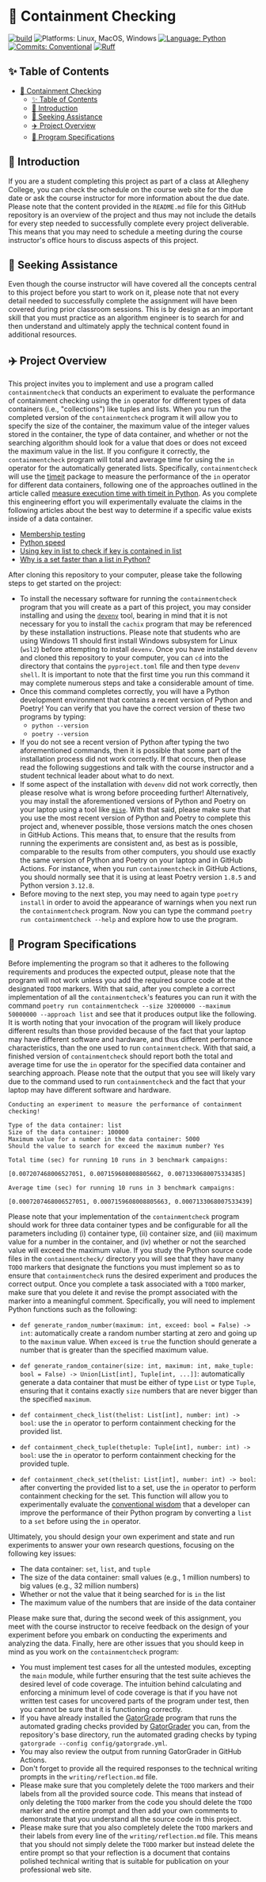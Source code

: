 # :microscope: Containment Checking

[![build](../../actions/workflows/build.yml/badge.svg)](../../actions/)
![Platforms: Linux, MacOS, Windows](https://img.shields.io/badge/Platform-Linux%20%7C%20MacOS%20%7C%20Windows-blue.svg)
[![Language: Python](https://img.shields.io/badge/Language-Python-blue.svg)](https://www.python.org/)
[![Commits: Conventional](https://img.shields.io/badge/Commits-Conventional-blue.svg)](https://www.conventionalcommits.org/en/v1.0.0/)
[![Ruff](https://img.shields.io/endpoint?url=https://raw.githubusercontent.com/astral-sh/ruff/main/assets/badge/v2.json)](https://github.com/astral-sh/ruff)

## :sparkles: Table of Contents

<!---toc start-->

* [:microscope: Containment Checking](#-containment-checking)
  * [:sparkles: Table of Contents](#-table-of-contents)
  * [:checkered_flag: Introduction](#-introduction)
  * [:handshake: Seeking Assistance](#-seeking-assistance)
  * [:airplane: Project Overview](#-project-overview)
  * [:tada: Program Specifications](#-program-specifications)

<!---toc end-->

## :checkered_flag: Introduction

If you are a student completing this project as part of a class at Allegheny
College, you can check the schedule on the course web site for the due date or
ask the course instructor for more information about the due date. Please note
that the content provided in the `README.md` file for this GitHub repository is
an overview of the project and thus may not include the details for every step
needed to successfully complete every project deliverable. This means that you
may need to schedule a meeting during the course instructor's office hours to
discuss aspects of this project.

## :handshake: Seeking Assistance

Even though the course instructor will have covered all the concepts central
to this project before you start to work on it, please note that not every
detail needed to successfully complete the assignment will have been covered
during prior classroom sessions. This is by design as an important skill that
you must practice as an algorithm engineer is to search for and then understand
and ultimately apply the technical content found in additional resources.

## :airplane: Project Overview

This project invites you to implement and use a program called
`containmentcheck` that conducts an experiment to evaluate the performance of
containment checking using the `in` operator for different types of data
containers (i.e., "collections") like tuples and lists. When you run the
completed version of the `containmentcheck` program it will allow you to
specify the size of the container, the maximum value of the integer values
stored in the container, the type of data container, and whether or not the
searching algorithm should look for a value that does or does not exceed the
maximum value in the list. If you configure it correctly, the
`containmentcheck` program will total and average time for using the `in`
operator for the automatically generated lists. Specifically,
`containmentcheck` will use the
[timeit](https://docs.python.org/3/library/timeit.html) package to measure the
performance of the `in` operator for different data containers, following one
of the approaches outlined in the article called [measure execution time with
timeit in Python](https://note.nkmk.me/en/python-timeit-measure/). As you
complete this engineering effort you will experimentally evaluate the claims in
the following articles about the best way to determine if a specific value
exists inside of a data container.

- [Membership testing](https://switowski.com/blog/membership-testing)
- [Python speed](https://wiki.python.org/moin/PythonSpeed)
- [Using key in list to check if key is contained in list](https://docs.quantifiedcode.com/python-anti-patterns/performance/using_key_in_list_to_check_if_key_is_contained_in_a_list.html)
- [Why is a set faster than a list in Python?](https://www.quora.com/Why-is-a-set-faster-than-a-list-in-Python)

After cloning this repository to your computer, please take the following steps
to get started on the project:

- To install the necessary software for running the `containmentcheck` program
that you will create as a part of this project, you may consider installing and
using the [`devenv`](https://devenv.sh/getting-started/) tool, bearing in mind
that it is not necessary for you to install the `cachix` program that may be
referenced by these installation instructions. Please note that students who
are using Windows 11 should first install Windows subsystem for Linux (`wsl2`)
before attempting to install `devenv`. Once you have installed `devenv` and
cloned this repository to your computer, you can `cd` into the directory that
contains the `pyproject.toml` file and then type `devenv shell`. It is
important to note that the first time you run this command it may complete
numerous steps and take a considerable amount of time.
- Once this command completes correctly, you will have a Python development
environment that contains a recent version of Python and Poetry! You can verify
that you have the correct version of these two programs by typing:
  - `python --version`
  - `poetry --version`
- If you do not see a recent version of Python after typing the two
aforementioned commands, then it is possible that some part of the installation
process did not work correctly. If that occurs, then please read the following
suggestions and talk with the course instructor and a student technical leader
about what to do next.
- If some aspect of the installation with `devenv` did not work correctly, then
please resolve what is wrong before proceeding further! Alternatively, you may
install the aforementioned versions of Python and Poetry on your laptop using a
tool like [`mise`](https://mise.jdx.dev/). With that said, please make sure
that you use the most recent version of Python and Poetry to complete this
project and, whenever possible, those versions match the ones chosen in GitHub
Actions. This means that, to ensure that the results from running the
experiments are consistent and, as best as is possible, comparable to the
results from other computers, you should use exactly the same version of Python
and Poetry on your laptop and in GitHub Actions. For instance, when you run
`containmentcheck` in GitHub Actions, you should normally see that it is using
at least Poetry version `1.8.5` and Python version `3.12.8`.
- Before moving to the next step, you may need to again type `poetry install`
in order to avoid the appearance of warnings when you next run the
`containmentcheck` program. Now you can type the command `poetry run
containmentcheck --help` and explore how to use the program.

## :tada: Program Specifications

Before implementing the program so that it adheres to the following requirements
and produces the expected output, please note that the program will not work
unless you add the required source code at the designated `TODO` markers. With
that said, after you complete a correct implementation of all the
`containmentcheck`'s features you can run it with the command `poetry run
containmentcheck --size 32000000 --maximum 50000000 --approach list` and see
that it produces output like the following. It is worth noting that your
invocation of the program will likely produce different results than those
provided because of the fact that your laptop may have different software and
hardware, and thus different performance characteristics, than the one used to
run `containmentcheck`. With that said, a finished version of `containmentcheck`
should report both the total and average time for use the `in` operator for the
specified data container and searching approach. Please note that the output
that you see will likely vary due to the command used to run `containmentcheck`
and the fact that your laptop may have different software and hardware.

```text
Conducting an experiment to measure the performance of containment checking!

Type of the data container: list
Size of the data container: 100000
Maximum value for a number in the data container: 5000
Should the value to search for exceed the maximum number? Yes

Total time (sec) for running 10 runs in 3 benchmark campaigns:

[0.007207468006527051, 0.007159608008805662, 0.0071330680075334385]

Average time (sec) for running 10 runs in 3 benchmark campaigns:

[0.0007207468006527051, 0.0007159608008805663, 0.0007133068007533439]
```

Please note that your implementation of the `containmentcheck` program should
work for three data container types and be configurable for all the parameters
including (i) container type, (ii) container size, and (iii) maximum value for a
number in the container, and (iv) whether or not the searched value will exceed
the maximum value. If you study the Python source code files in the
`containmentcheck/` directory you will see that they have many `TODO` markers
that designate the functions you must implement so as to ensure that
`containmentcheck` runs the desired experiment and produces the correct output.
Once you complete a task associated with a `TODO` marker, make sure that you
delete it and revise the prompt associated with the marker into a meaningful
comment. Specifically, you will need to implement Python functions such as the
following:

- `def generate_random_number(maximum: int, exceed: bool = False) -> int`:
  automatically create a random number starting at zero and going up to the
  `maximum` value. When `exceed` is `true` the function should generate a number
  that is greater than the specified maximum value.

- `def generate_random_container(size: int, maximum: int, make_tuple: bool =
  False) -> Union[List[int], Tuple[int, ...]]`: automatically generate a data
  container that must be either of type `List` or type `Tuple`, ensuring that it
  contains exactly `size` numbers that are never bigger than the specified
  `maximum`.

- `def containment_check_list(thelist: List[int], number: int) -> bool`: use the
  `in` operator to perform containment checking for the provided list.

- `def containment_check_tuple(thetuple: Tuple[int], number: int) -> bool`: use
  the `in` operator to perform containment checking for the provided tuple.

- `def containment_check_set(thelist: List[int], number: int) -> bool`: after
  converting the provided list to a set, use the `in` operator to perform
  containment checking for the set. This function will allow you to
  experimentally evaluate the [conventional
  wisdom](https://docs.quantifiedcode.com/python-anti-patterns/performance/using_key_in_list_to_check_if_key_is_contained_in_a_list.html)
  that a developer can improve the performance of their Python program by
  converting a `list` to a `set` before using the `in` operator.

Ultimately, you should design your own experiment and state and run experiments
to answer your own research questions, focusing on the following key issues:

- The data container: `set`, `list`, and `tuple`
- The size of the data container: small values (e.g., 1 million numbers) to big
  values (e.g., 32 million numbers)
- Whether or not the value that it being searched for is `in` the list
- The maximum value of the numbers that are inside of the data container

Please make sure that, during the second week of this assignment, you meet with
the course instructor to receive feedback on the design of your experiment
before you embark on conducting the experiments and analyzing the data. Finally,
here are other issues that you should keep in mind as you work on the
`containmentcheck` program:

- You must implement test cases for all the untested modules, excepting the
`main` module, while further ensuring that the test suite achieves the desired
level of code coverage. The intuition behind calculating and enforcing a minimum
level of code coverage is that if you have not written test cases for uncovered
parts of the program under test, then you cannot be sure that it is functioning
correctly.
- If you have already installed the
[GatorGrade](https://github.com/GatorEducator/gatorgrade) program that runs the
automated grading checks provided by
[GatorGrader](https://github.com/GatorEducator/gatorgrader) you can, from the
repository's base directory, run the automated grading checks by typing
`gatorgrade --config config/gatorgrade.yml`.
- You may also review the output from running GatorGrader in GitHub Actions.
- Don't forget to provide all the required responses to the technical writing
prompts in the `writing/reflection.md` file.
- Please make sure that you completely delete the `TODO` markers and their
labels from all the provided source code. This means that instead of only
deleting the `TODO` marker from the code you should delete the `TODO` marker and
the entire prompt and then add your own comments to demonstrate that you
understand all the source code in this project.
- Please make sure that you also completely delete the `TODO` markers and their
labels from every line of the `writing/reflection.md` file. This means that you
should not simply delete the `TODO` marker but instead delete the entire prompt
so that your reflection is a document that contains polished technical writing
that is suitable for publication on your professional web site.

